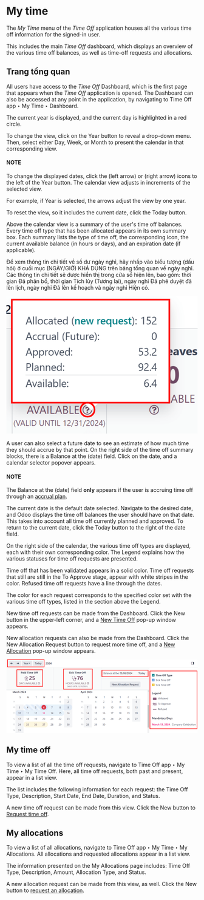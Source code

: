 # My time

The *My Time* menu of the *Time Off* application houses all the various time off information for
the signed-in user.

This includes the main *Time Off* dashboard, which displays an overview of the various time off
balances, as well as time-off requests and allocations.

<a id="time-off-dashboard"></a>

## Trang tổng quan

All users have access to the *Time Off* Dashboard, which is the first page that appears
when the *Time Off* application is opened. The Dashboard can also be accessed at any
point in the application, by navigating to Time Off app ‣ My Time ‣ Dashboard.

The current year is displayed, and the current day is highlighted in a red circle.

To change the view, click on the Year button to reveal a drop-down menu. Then, select
either Day, Week, or Month to present the calendar in that
corresponding view.

#### NOTE
To change the displayed dates, click the <i class="fa fa-arrow-left"></i> (left arrow) or
<i class="fa fa-arrow-right"></i> (right arrow) icons to the left of the Year
button. The calendar view adjusts in increments of the selected view.

For example, if Year is selected, the arrows adjust the view by one year.

To reset the view, so it includes the current date, click the Today button.

Above the calendar view is a summary of the user's time off balances. Every time off type that has
been allocated appears in its own summary box. Each summary lists the type of time off, the
corresponding icon, the current available balance (in hours or days), and an expiration date (if
applicable).

Để xem thông tin chi tiết về số dư ngày nghỉ, hãy nhấp vào biểu tượng <i class="fa fa-question-circle-o"></i> (dấu hỏi) ở cuối mục (NGÀY/GIỜ) KHẢ DỤNG trên bảng tổng quan về ngày nghỉ. Các thông tin chi tiết sẽ được hiển thị trong cửa sổ hiện lên, bao gồm: thời gian Đã phân bổ, thời gian Tích lũy (Tương lai), ngày nghỉ Đã phê duyệt đã lên lịch, ngày nghỉ Đã lên kế hoạch và ngày nghỉ Hiện có.

![A view of the complete time off balance details in the popover window.](../../../.gitbook/assets/balance-details.png)

A user can also select a future date to see an estimate of how much time they should accrue by that
point. On the right side of the time off summary blocks, there is a Balance at the
(date) field. Click on the date, and a calendar selector popover appears.

#### NOTE
The Balance at the (date) field **only** appears if the user is accruing time off
through an [accrual plan](./#time-off-accrual-plans).

The current date is the default date selected. Navigate to the desired date, and Odoo displays the
time off balances the user should have on that date. This takes into account all time off currently
planned and approved. To return to the current date, click the Today button to the right
of the date field.

On the right side of the calendar, the various time off types are displayed, each with their own
corresponding color. The Legend explains how the various statuses for time off requests
are presented.

Time off that has been validated appears in a solid color. Time off requests that still are still in
the To Approve stage, appear with white stripes in the color. Refused time
off requests have a line through the dates.

The color for each request corresponds to the specified color set with the various time off types,
listed in the section above the Legend.

New time off requests can be made from the Dashboard. Click the New button
in the upper-left corner, and a [New Time Off](request_time_off.md) pop-up window appears.

New allocation requests can also be made from the Dashboard. Click the New
Allocation Request button to request more time off, and a [New Allocation](allocations.md#time-off-request-allocation) pop-up window appears.

![Time off dashboard view with the legend, time off summaries, and view buttons highlighted.](../../../.gitbook/assets/dashboard2.png)

<a id="time-off-my-time-off"></a>

## My time off

To view a list of all the time off requests, navigate to Time Off app ‣ My Time
‣ My Time Off. Here, all time off requests, both past and present, appear in a list view.

The list includes the following information for each request: the Time Off Type,
Description, Start Date, End Date, Duration, and
Status.

A new time off request can be made from this view. Click the New button to
[Request time off](request_time_off.md).

<a id="time-off-my-allocations"></a>

## My allocations

To view a list of all allocations, navigate to Time Off app ‣ My Time ‣ My
Allocations. All allocations and requested allocations appear in a list view.

The information presented on the My Allocations page includes: Time Off
Type, Description, Amount, Allocation Type, and
Status.

A new allocation request can be made from this view, as well. Click the New button to
[request an allocation](allocations.md#time-off-request-allocation).
